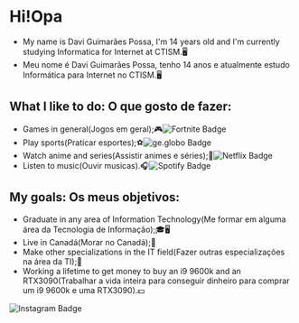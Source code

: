 # Hi!Opa
- My name is Davi Guimarães Possa, I'm 14 years old and I'm currently studying Informatica for Internet at CTISM.🖥️
- Meu nome é Davi Guimarães Possa, tenho 14 anos e atualmente estudo Informática para Internet no CTISM.🖥️

## What I like to do: O que gosto de fazer:
- Games in general(Jogos em geral);🎮![Fortnite Badge](https://img.shields.io/badge/-Fortnite-blue?style=flat-square&logo=Fortnite&logoColor=white&link=https://www.epicgames.com/fortnite/pt-BR/home)
- Play sports(Praticar esportes);⚽![ge.globo Badge](https://img.shields.io/badge/-ge.globo-darkgreen?style=flat-square&logo=globo&logoColor=white&link=https://ge.globo.com/)
- Watch anime and series(Assistir animes e séries);🍿![Netflix Badge](https://img.shields.io/badge/-Netflix-darkred?style=flat-square&logo=Netflix&logoColor=white&link=https://www.netflix.com/browse)
- Listen to music(Ouvir musicas).🎧![Spotify Badge](https://img.shields.io/badge/-Spotify-darkgreen?style=flat-square&logo=Spotify&logoColor=white&link=https://open.spotify.com/playlist/4gUTQd3etgRgMkI9iNUWqB?si=002ca12c13124a7e)

## My goals: Os meus objetivos:
- Graduate in any area of Information Technology(Me formar em alguma área da Tecnologia de Informação);🎓🖥️
- Live in Canadá(Morar no Canadá);🍁
- Make other specializations in the IT field(Fazer outras especializações na área da TI);📖
- Working a lifetime to get money to buy an i9 9600k and an RTX3090(Trabalhar a vida inteira para conseguir dinheiro para comprar um i9 9600k e uma RTX3090).💵

![Instagram Badge](https://img.shields.io/badge/-Instagram-violet?style=flat-square&logo=Instagram&logoColor=white&link=https://www.instagram.com/dvzin_guima_p/)
